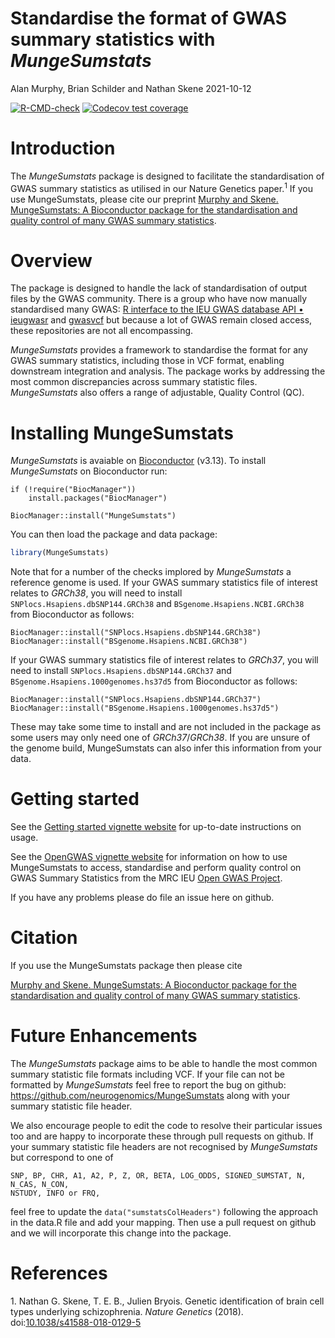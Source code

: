 Standardise the format of GWAS summary statistics with *MungeSumstats*
================
Alan Murphy, Brian Schilder and Nathan Skene
2021-10-12

<!-- Readme.md is generated from Readme.Rmd. Please edit that file -->
<!-- badges: start -->

[![R-CMD-check](https://github.com/neurogenomics/MungeSumstats/workflows/R-full/badge.svg)](https://github.com/neurogenomics/MungeSumstats/actions)
[![Codecov test
coverage](https://codecov.io/gh/neurogenomics/MungeSumstats/branch/master/graph/badge.svg)](https://codecov.io/gh/neurogenomics/MungeSumstats?branch=master)
<!-- badges: end -->

# Introduction

The *MungeSumstats* package is designed to facilitate the
standardisation of GWAS summary statistics as utilised in our Nature
Genetics paper.<sup>1</sup> If you use MungeSumstats, please cite our
preprint [Murphy and Skene. MungeSumstats: A Bioconductor package for
the standardisation and quality control of many GWAS summary
statistics](https://www.biorxiv.org/content/10.1101/2021.06.21.449239v1).

# Overview

The package is designed to handle the lack of standardisation of output
files by the GWAS community. There is a group who have now manually
standardised many GWAS: [R interface to the IEU GWAS database API •
ieugwasr](https://mrcieu.github.io/ieugwasr/) and
[gwasvcf](https://github.com/MRCIEU/gwasvcf) but because a lot of GWAS
remain closed access, these repositories are not all encompassing.

*MungeSumstats* provides a framework to standardise the format for any
GWAS summary statistics, including those in VCF format, enabling
downstream integration and analysis. The package works by addressing the
most common discrepancies across summary statistic files.
*MungeSumstats* also offers a range of adjustable, Quality Control (QC).

# Installing MungeSumstats

*MungeSumstats* is avaiable on
[Bioconductor](https://bioconductor.org/packages/MungeSumstats) (v3.13).
To install *MungeSumstats* on Bioconductor run:

    if (!require("BiocManager"))
        install.packages("BiocManager")

    BiocManager::install("MungeSumstats")

You can then load the package and data package:

``` r
library(MungeSumstats)
```

Note that for a number of the checks implored by *MungeSumstats* a
reference genome is used. If your GWAS summary statistics file of
interest relates to *GRCh38*, you will need to install
`SNPlocs.Hsapiens.dbSNP144.GRCh38` and `BSgenome.Hsapiens.NCBI.GRCh38`
from Bioconductor as follows:

    BiocManager::install("SNPlocs.Hsapiens.dbSNP144.GRCh38")
    BiocManager::install("BSgenome.Hsapiens.NCBI.GRCh38")

If your GWAS summary statistics file of interest relates to *GRCh37*,
you will need to install `SNPlocs.Hsapiens.dbSNP144.GRCh37` and
`BSgenome.Hsapiens.1000genomes.hs37d5` from Bioconductor as follows:

    BiocManager::install("SNPlocs.Hsapiens.dbSNP144.GRCh37")
    BiocManager::install("BSgenome.Hsapiens.1000genomes.hs37d5")

These may take some time to install and are not included in the package
as some users may only need one of *GRCh37*/*GRCh38*. If you are unsure
of the genome build, MungeSumstats can also infer this information from
your data.

# Getting started

See the [Getting started vignette
website](https://neurogenomics.github.io/MungeSumstats/articles/MungeSumstats.html)
for up-to-date instructions on usage.

See the [OpenGWAS vignette
website](https://neurogenomics.github.io/MungeSumstats/articles/OpenGWAS.html)
for information on how to use MungeSumstats to access, standardise and
perform quality control on GWAS Summary Statistics from the MRC IEU
[Open GWAS Project](https://gwas.mrcieu.ac.uk/).

If you have any problems please do file an issue here on github.

# Citation

If you use the MungeSumstats package then please cite

[Murphy and Skene. MungeSumstats: A Bioconductor package for the
standardisation and quality control of many GWAS summary
statistics](https://www.biorxiv.org/content/10.1101/2021.06.21.449239v1).

# Future Enhancements

The *MungeSumstats* package aims to be able to handle the most common
summary statistic file formats including VCF. If your file can not be
formatted by *MungeSumstats* feel free to report the bug on github:
<https://github.com/neurogenomics/MungeSumstats> along with your summary
statistic file header.

We also encourage people to edit the code to resolve their particular
issues too and are happy to incorporate these through pull requests on
github. If your summary statistic file headers are not recognised by
*MungeSumstats* but correspond to one of

    SNP, BP, CHR, A1, A2, P, Z, OR, BETA, LOG_ODDS, SIGNED_SUMSTAT, N, N_CAS, N_CON, 
    NSTUDY, INFO or FRQ, 

feel free to update the `data("sumstatsColHeaders")` following the
approach in the data.R file and add your mapping. Then use a pull
request on github and we will incorporate this change into the package.

# References

<div id="refs" class="references csl-bib-body" line-spacing="2">

<div id="ref-Skene2018" class="csl-entry">

<span class="csl-left-margin">1. </span><span
class="csl-right-inline">Nathan G. Skene, T. E. B., Julien Bryois.
Genetic identification of brain cell types underlying schizophrenia.
*Nature Genetics* (2018).
doi:[10.1038/s41588-018-0129-5](https://doi.org/10.1038/s41588-018-0129-5)</span>

</div>

</div>
